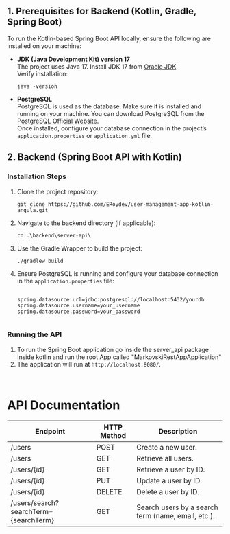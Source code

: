 <h2>1. Prerequisites for Backend (Kotlin, Gradle, Spring Boot)</h2>

<p>To run the Kotlin-based Spring Boot API locally, ensure the following are installed on your machine:</p>

<ul>
  <li>
    <strong>JDK (Java Development Kit) version 17</strong><br>
    The project uses Java 17. Install JDK 17 from 
    <a href="https://www.oracle.com/java/technologies/javase/jdk17-archive-downloads.html" target="_blank">Oracle JDK</a> 
    <br>
    Verify installation:
    <pre><code>java -version</code></pre>
  </li>

  <li>
    <strong>PostgreSQL</strong><br>
    PostgreSQL is used as the database. Make sure it is installed and running on your machine. 
    You can download PostgreSQL from the 
    <a href="https://www.postgresql.org/download/" target="_blank">PostgreSQL Official Website</a>.<br>
    Once installed, configure your database connection in the project’s 
    <code>application.properties</code> or <code>application.yml</code> file.
  </li>
</ul>

<h2>2. Backend (Spring Boot API with Kotlin)</h2>

<h3>Installation Steps</h3>

<ol>
  <li>
    Clone the project repository:
    <pre><code>git clone https://github.com/ERoydev/user-management-app-kotlin-angula.git</code></pre>
  </li>
  
  <li>
    Navigate to the backend directory (if applicable):
    <pre><code>cd .\backend\server-api\</code></pre>
  </li>
  
  <li>
    Use the Gradle Wrapper to build the project:
    <pre><code>./gradlew build</code></pre>
  </li>
  
  <li>
    Ensure PostgreSQL is running and configure your database connection in the <code>application.properties</code> file:
    <pre><code>
spring.datasource.url=jdbc:postgresql://localhost:5432/yourdb
spring.datasource.username=your_username
spring.datasource.password=your_password
    </code></pre>
  </li>
</ol>

<h3>Running the API</h3>

<ol>
  <li>
    To run the Spring Boot application go inside the server_api package inside kotlin and run the root App called "MarkovskiRestAppApplication"
  </li>
  
  <li>
    The application will run at <code>http://localhost:8080/</code>.
  </li>
</ol>

<br>
<h1>API Documentation</h1>
<table>
  <thead>
    <tr>
      <th>Endpoint</th>
      <th>HTTP Method</th>
      <th>Description</th>
    </tr>
  </thead>
  <tbody>
    <tr>
      <td>/users</td>
      <td>POST</td>
      <td>Create a new user.</td>
    </tr>
    <tr>
      <td>/users</td>
      <td>GET</td>
      <td>Retrieve all users.</td>
    </tr>
    <tr>
      <td>/users/{id}</td>
      <td>GET</td>
      <td>Retrieve a user by ID.</td>
    </tr>
    <tr>
      <td>/users/{id}</td>
      <td>PUT</td>
      <td>Update a user by ID.</td>
    </tr>
    <tr>
      <td>/users/{id}</td>
      <td>DELETE</td>
      <td>Delete a user by ID.</td>
    </tr>
    <tr>
      <td>/users/search?searchTerm={searchTerm}</td>
      <td>GET</td>
      <td>Search users by a search term (name, email, etc.).</td>
    </tr>
  </tbody>
</table>
